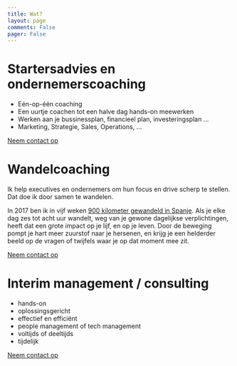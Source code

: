 ```yaml
---
title: Wat?
layout: page
comments: False
pager: False
---
```


# Startersadvies en ondernemerscoaching
* Eén-op-één coaching
* Een uurtje coachen tot een halve dag hands-on meewerken
* Werken aan je bussinessplan, financieel plan, investeringsplan ...
* Marketing, Strategie, Sales, Operations, ...

[Neem contact op](contact)

# Wandelcoaching

Ik help executives en ondernemers om hun focus en drive scherp te stellen. Dat doe ik door samen te wandelen.


In 2017 ben ik in vijf weken [900 kilometer gewandeld in Spanje](/c/pelgrim). Als je elke dag zes tot acht uur wandelt, weg van je gewone dagelijkse verplichtingen, heeft dat een grote impact op je lijf, en op je leven. Door de beweging pompt je hart meer zuurstof naar je hersenen, en krijg je een helderder beeld op de vragen of twijfels waar je op dat moment mee zit.

[Neem contact op](contact)

# Interim management / consulting
  * hands-on
  * oplossingsgericht
  * effectief en efficiënt
  * people management of tech management
  * voltijds of deeltijds
  * tijdelijk

  
[Neem contact op](contact)